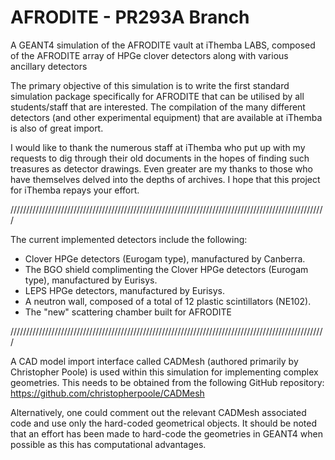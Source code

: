 AFRODITE - PR293A Branch
========

A GEANT4 simulation of the AFRODITE vault at iThemba LABS, composed of the AFRODITE array of HPGe clover detectors along with various ancillary detectors

The primary objective of this simulation is to write the first standard simulation package specifically for AFRODITE that can be utilised by all students/staff that are interested. The compilation of the many different detectors (and other experimental equipment) that are available at iThemba is also of great import.

I would like to thank the numerous staff at iThemba who put up with my requests to dig through their old documents in the hopes of finding such treasures as detector drawings. Even greater are my thanks to those who have themselves delved into the depths of archives. I hope that this project for iThemba repays your effort.

////////////////////////////////////////////////////////////////////////////////////////////////////

The current implemented detectors include the following:

- Clover HPGe detectors (Eurogam type), manufactured by Canberra.
- The BGO shield complimenting the Clover HPGe detectors (Eurogam type), manufactured by Eurisys.
- LEPS HPGe detectors, manufactured by Eurisys.
- A neutron wall, composed of a total of 12 plastic scintillators (NE102).
- The "new" scattering chamber built for AFRODITE

////////////////////////////////////////////////////////////////////////////////////////////////////

A CAD model import interface called CADMesh (authored primarily by Christopher Poole) is used within this simulation for implementing complex geometries. This needs to be obtained from the following GitHub repository: https://github.com/christopherpoole/CADMesh

Alternatively, one could comment out the relevant CADMesh associated code and use only the hard-coded geometrical objects. It should be noted that an effort has been made to hard-code the geometries in GEANT4 when possible as this has computational advantages.


